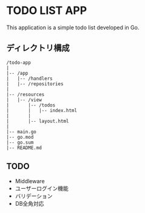 # TODO LIST APP
This application is a simple todo list developed in Go.

## ディレクトリ構成
```
/todo-app
|
|-- /app
|   |-- /handlers
|   |-- /repositories
|
|-- /resources
|   |-- /view
|       |-- /todos
|       |   |-- index.html
|       |
|       |-- layout.html
|
|-- main.go
|-- go.mod
|-- go.sum
|-- README.md
```

## TODO
- Middleware
- ユーザーログイン機能
- バリデーション
- DB全角対応
